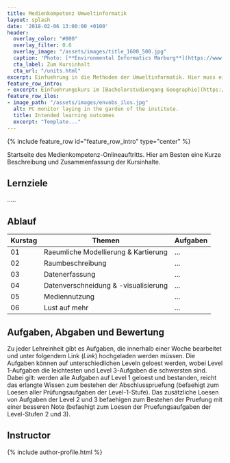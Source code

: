 ```yaml
---
title: Medienkompetenz Umweltinformatik
layout: splash
date: '2018-02-06 13:00:00 +0100'
header:
  overlay_color: "#000"
  overlay_filter: 0.6
  overlay_image: "/assets/images/title_1600_500.jpg"
  caption: 'Photo: [**Environmental Informatics Marburg**](https://www.flickr.com/environmentalinformatics-marburg/)'
  cta_label: Zum Kursinhalt
  cta_url: "/units.html"
excerpt: Einfuehrung in die Methoden der Umweltinformatik. Hier muss ein besserer Text her.
feature_row_intro:
- excerpt: Einfuehrungskurs im [Bachelorstudiengang Geographie](https://www.uni-marburg.de/de/fb19/studium/studiengaenge/bsc_geographie){:target="_blank"} und im [Lehramtsstudium Erdkunde](https://www.uni-marburg.de/de/fb19/studium/studiengaenge/erdkunde-lehramt-gymnasium/herzlich-willkommen-beim-bachelor-geographie) an der Philipps Universitaet Marburg
feature_row_ilos:
- image_path: "/assets/images/envobs_ilos.jpg"
  alt: PC monitor laying in the garden of the institute.
  title: Intended learning outcomes
  excerpt: "Template..."
---
```


{% include feature_row id="feature_row_intro" type="center" %}

Startseite des Medienkompetenz-Onlineauftritts.
Hier am Besten eine Kurze Beschreibung und Zusammenfassung der Kursinhalte.

## Lernziele

.....

## Ablauf

| Kurstag | Themen | Aufgaben |
|-------|--------|---------|
| 01 | Raeumliche Modellierung & Kartierung | ... |
| 02 | Raumbeschreibung                     | ... |
| 03 | Datenerfassung                       | ... |
| 04 | Datenverschneidung & -visualisierung | ... |
| 05 | Mediennutzung                         | ... |
| 06 | Lust auf mehr                        | ... |

## Aufgaben, Abgaben und Bewertung
Zu jeder Lehreinheit gibt es Aufgaben, die innerhalb einer Woche bearbeitet und unter folgendem Link (*Link*) hochgeladen werden müssen. Die Aufgaben können auf unterschiedlichen Leveln geloest werden, wobei Level 1-Aufgaben die leichtesten und Level 3-Aufgaben die schwersten sind. Dabei gilt: werden alle Aufgaben auf Level 1 geloest und bestanden, reicht das erlangte Wissen zum bestehen der Abschlusspruefung (befaehigt zum Loesen aller Prüfungsaufgaben der Level-1-Stufe). Das zusätzliche Loesen von Aufgaben der Level 2 und 3 befaehigen zum Bestehen der Pruefung mit einer besseren Note (befaehigt zum Loesen der Pruefungsaufgaben der Level-Stufen 2 und 3).

## Instructor
{% include author-profile.html %}
